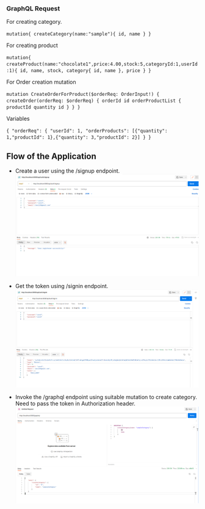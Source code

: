 
### GraphQL Request

For creating category.

`mutation{
createCategory(name:"sample"){
id,
name
}
}`

For creating product

`mutation{
createProduct(name:"chocolate1",price:4.00,stock:5,categoryId:1,userId:1){
id,
name,
stock,
category{
id,
name
},
price
}
}`

For Order creation mutation 

`mutation CreateOrderForProduct($orderReq: OrderInput!) {
createOrder(orderReq: $orderReq) {
orderId
id
orderProductList {
productId
quantity
id
}
}
}`

Variables 

`{
"orderReq": {
"userId": 1,
"orderProducts": [{"quantity": 1,"productId": 1},{"quantity": 3,"productId": 2}]
}
}`

## Flow of the Application

* Create a user using the /signup endpoint.
  ![Signup Image](images/signup.png)

* Get the token using /signin endpoint.
  ![Signin Image](images/signin.png)

* Invoke the /graphql endpoint using suitable mutation to create category. Need to pass the token in Authorization header.
  ![Create Category Image](images/Createcategory.png)

